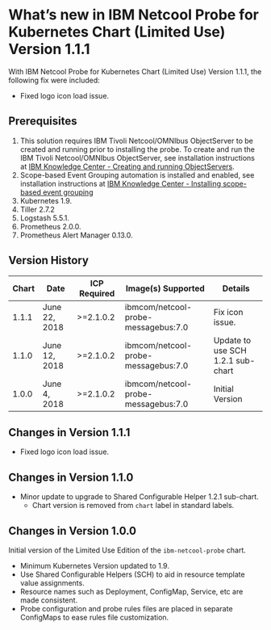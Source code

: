 # What’s new in IBM Netcool Probe for Kubernetes Chart (Limited Use) Version 1.1.1

With IBM Netcool Probe for Kubernetes Chart (Limited Use) Version 1.1.1, the following fix were included:

* Fixed logo icon load issue.

## Prerequisites

1. This solution requires IBM Tivoli Netcool/OMNIbus ObjectServer to be created and running prior to installing the probe. To create and run the IBM Tivoli Netcool/OMNIbus ObjectServer, see installation instructions at [IBM Knowledge Center - Creating and running ObjectServers](https://www.ibm.com/support/knowledgecenter/en/SSSHTQ_8.1.0/com.ibm.netcool_OMNIbus.doc_8.1.0/omnibus/wip/install/task/omn_con_creatingsettingupobjserv.html).
2. Scope-based Event Grouping automation is installed and enabled, see installation instructions at [IBM Knowledge Center - Installing scope-based event grouping](https://www.ibm.com/support/knowledgecenter/en/SSSHTQ_8.1.0/com.ibm.netcool_OMNIbus.doc_8.1.0/omnibus/wip/install/task/omn_con_ext_installingscopebasedegrp.html)
3. Kubernetes 1.9.
4. Tiller 2.7.2
5. Logstash 5.5.1.
6. Prometheus 2.0.0.
7. Prometheus Alert Manager 0.13.0.

## Version History

| Chart | Date | ICP Required | Image(s) Supported | Details |
| ----- | ---- | ------------ | ------------------ | ------- |
| 1.1.1 | June 22, 2018| >=2.1.0.2 | ibmcom/netcool-probe-messagebus:7.0 | Fix icon issue.  |
| 1.1.0 | June 12, 2018| >=2.1.0.2 | ibmcom/netcool-probe-messagebus:7.0 | Update to use SCH 1.2.1 sub-chart  |
| 1.0.0 | June 4, 2018| >=2.1.0.2 | ibmcom/netcool-probe-messagebus:7.0 | Initial Version  |

## Changes in Version 1.1.1

* Fixed logo icon load issue.

## Changes in Version 1.1.0

* Minor update to upgrade to Shared Configurable Helper 1.2.1 sub-chart.
    * Chart version is removed from `chart` label in standard labels.

## Changes in Version 1.0.0

Initial version of the Limited Use Edition of the `ibm-netcool-probe` chart.

* Minimum Kubernetes Version updated to 1.9.
* Use Shared Configurable Helpers (SCH) to aid in resource template value assignments.
* Resource names such as Deployment, ConfigMap, Service, etc are made consistent.
* Probe configuration and probe rules files are placed in separate ConfigMaps to ease rules file customization.
